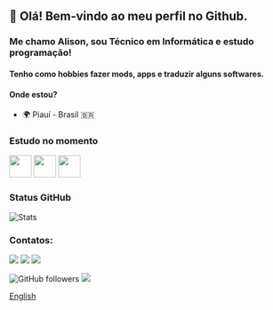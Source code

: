 ## 👋 Olá! Bem-vindo ao meu perfil no Github.
### Me chamo Alison, sou Técnico em Informática e estudo programação!
#### Tenho como hobbies fazer mods, apps e traduzir alguns softwares.

#### Onde estou?
   - 🌍 Piauí - Brasil :brazil:

### Estudo no momento

<img src="https://cdn.jsdelivr.net/gh/devicons/devicon/icons/java/java-original.svg" width="40" height="40"/> <img src="https://cdn.jsdelivr.net/gh/devicons/devicon/icons/python/python-original.svg" width="40" height="40"/> <img src="https://cdn.jsdelivr.net/gh/devicons/devicon/icons/c/c-original.svg" width="40" height="40"/>

### Status GitHub
![Stats](https://github-readme-stats.vercel.app/api?username=alimsoftware&show_icons=true&icon_color=D32F2F&theme=dark&title_color=blueviolet)

<!--#### Languages
![Languages](https://github-readme-stats.vercel.app/api/top-langs/?username=alimsoftware&title_color=f44336&theme=dark&langs_count=3&hide=javascript,html,roff,assembly,objective-c,xsslt)-->

### Contatos:
<div>
<a href="https://www.youtube.com/channel/UCUG2MmNAzWvbMW1pYi-d2Iw" target="_blank"><img src="https://img.shields.io/badge/YouTube-FF0000?style=for-the-badge&logo=youtube&logoColor=white" target="_blank"></a>
<a href="https://instagram.com/_4l150n" target="_blank"><img src="https://img.shields.io/badge/-Instagram-%23E4405F?style=for-the-badge&logo=instagram&logoColor=white" target="_blank"></a>
<a href = "mailto:contato@alisoftdevelopment"><img src="https://img.shields.io/badge/Gmail-D14836?style=for-the-badge&logo=gmail&logoColor=white" target="_blank"></a>

</div>

![GitHub followers](https://img.shields.io/github/followers/alimsoftware?style=social)
![](https://komarev.com/ghpvc/?username=alimsoftware&color=2196f3)

[English](https://github.com/tuyafeng/Via/blob/master/README_en.md)
